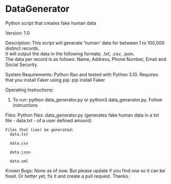 # DataGenerator
Python script that creates fake human data

Version: 1.0

Description: This script will generate 'human' data for between 1 to 100,000 distinct records.  
It will output the data in the following formats: .txt, .csv, .json.  
The data per record is as follows: Name, Address, Phone Number, Email and Social Security. 


System Requirements: Python
Ran and tested with Python 3.10.
Requires that you install Faker using pip:  pip install Faker

Operating Instructions:
1) To run: python data_generator.py or python3 data_generator.py.  Follow instructions
    

Files:
    Python files:
        data_generator.py (generates fake human data in a txt file - data.txt - of a user defined amount)
    
    Files that (can) be generated:
      data.txt
      
      data.csv
      
      data.json
      
      data.xml
      
Known Bugs:
    None as of now.  But please update if you find one so it can be fixed.  Or better yet, fix it and create a pull request.  Thanks. 
